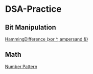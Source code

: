 # DSA-Practice

## Bit Manipulation

[HammingDifference (xor ^, ampersand &)](https://github.com/Agarrovi1/DSA-Practice/blob/master/Bit%20Manipulation/HammingDifference)

## Math

[Number Pattern](https://github.com/Agarrovi1/DSA-Practice/blob/master/Math/Number%20Patterns%20(Nim%20Game))
